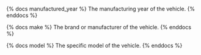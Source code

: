 {% docs manufactured_year %}
    The manufacturing year of the vehicle.
{% enddocs %}

{% docs make %}
    The brand or manufacturer of the vehicle.
{% enddocs %}

{% docs model %}
    The specific model of the vehicle.
{% enddocs %}

